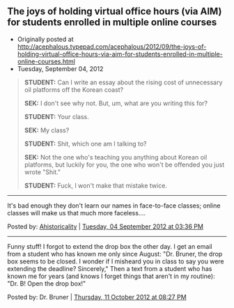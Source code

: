 ## The joys of holding virtual office hours (via AIM) for students enrolled in multiple online courses

 * Originally posted at http://acephalous.typepad.com/acephalous/2012/09/the-joys-of-holding-virtual-office-hours-via-aim-for-students-enrolled-in-multiple-online-courses.html
 * Tuesday, September 04, 2012

> **STUDENT:** Can I write an essay about the rising cost of unnecessary oil platforms off the Korean coast?
> 
> **SEK:** I don't see why not. But, um, what are you writing this for?
> 
> **STUDENT:** Your class.
> 
> **SEK:** My class?
> 
> **STUDENT:** Shit, which one am I talking to?
> 
> **SEK:** Not the one who's teaching you anything about Korean oil  platforms, but luckily for you, the one who won't be offended you just  wrote "Shit."
> 
> **STUDENT:** Fuck, I won't make that mistake twice.

* * *

It's bad enough they don't learn our names in face-to-face classes; online classes will make us that much more faceless....

Posted by: [Ahistoricality](http://ahistoricality.blogspot.com) | [Tuesday, 04 September 2012 at 03:36 PM](http://acephalous.typepad.com/acephalous/2012/09/the-joys-of-holding-virtual-office-hours-via-aim-for-students-enrolled-in-multiple-online-courses.html?cid=6a00d8341c2df453ef017c31a6071b970b#comment-6a00d8341c2df453ef017c31a6071b970b)

* * *

Funny stuff!  I forgot to extend the drop box the other day.  I get an email from a student who has known me only since August: "Dr. Bruner, the drop box seems to be closed.  I wonder if I misheard you in class to say you were extending the deadline?  Sincerely,"  Then a text from a student who has known me for years (and knows I forget things that aren't in my routine): "Dr. B!  Open the drop box!"

Posted by: Dr. Bruner | [Thursday, 11 October 2012 at 08:27 PM](http://acephalous.typepad.com/acephalous/2012/09/the-joys-of-holding-virtual-office-hours-via-aim-for-students-enrolled-in-multiple-online-courses.html?cid=6a00d8341c2df453ef017d3ca6f29a970c#comment-6a00d8341c2df453ef017d3ca6f29a970c)

